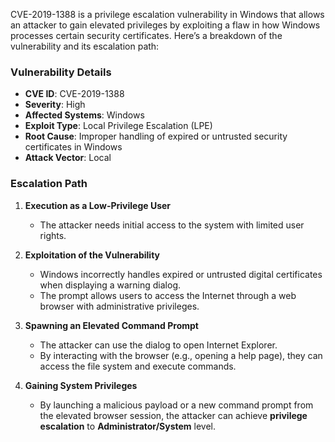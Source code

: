 CVE-2019-1388 is a privilege escalation vulnerability in Windows that allows an attacker to gain elevated privileges by exploiting a flaw in how Windows processes certain security certificates. Here’s a breakdown of the vulnerability and its escalation path:

### **Vulnerability Details**

- **CVE ID**: CVE-2019-1388
- **Severity**: High
- **Affected Systems**: Windows
- **Exploit Type**: Local Privilege Escalation (LPE)
- **Root Cause**: Improper handling of expired or untrusted security certificates in Windows
- **Attack Vector**: Local

### **Escalation Path**

1. **Execution as a Low-Privilege User**
    
    - The attacker needs initial access to the system with limited user rights.
2. **Exploitation of the Vulnerability**
    
    - Windows incorrectly handles expired or untrusted digital certificates when displaying a warning dialog.
    - The prompt allows users to access the Internet through a web browser with administrative privileges.
3. **Spawning an Elevated Command Prompt**
    
    - The attacker can use the dialog to open Internet Explorer.
    - By interacting with the browser (e.g., opening a help page), they can access the file system and execute commands.
4. **Gaining System Privileges**
    
    - By launching a malicious payload or a new command prompt from the elevated browser session, the attacker can achieve **privilege escalation** to **Administrator/System** level.